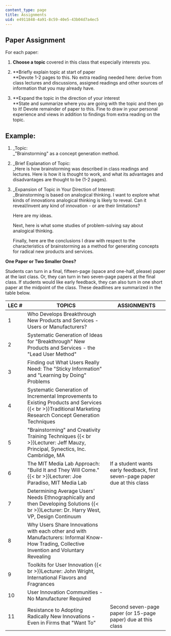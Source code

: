 ```yaml
---
content_type: page
title: Assignments
uid: e4911848-4a91-8c59-40e5-43b04d7a4ec5
---
```


Paper Assignment
----------------

For each paper:

1.  **Choose a topic** covered in this class that especially interests you.  
    
2.  **Briefly explain topic at start of paper  
    **Devote 1-2 pages to this. No extra reading needed here: derive from class lectures and discussions, assigned readings and other sources of information that you may already have.  
    
3.  **Expand the topic in the direction of your interest  
    **State and summarize where you are going with the topic and then go to it! Devote remainder of paper to this. Fine to draw in your personal experience and views in addition to findings from extra reading on the topic.

Example:
--------

1.  _Topic:  
    _"Brainstorming" as a concept generation method.  
    
2.  _Brief Explanation of Topic:  
    _Here is how brainstorming was described in class readings and lectures. Here is how it is thought to work, and what its advantages and disadvantages are thought to be (1-2 pages).  
    
3.  _Expansion of Topic in Your Direction of Interest:  
    _Brainstorming is based on analogical thinking. I want to explore what kinds of innovations analogical thinking is likely to reveal. Can it reveal/invent any kind of innovation - or are their limitations?  
      
    Here are my ideas.  
      
    Next, here is what some studies of problem-solving say about analogical thinking.  
      
    Finally, here are the conclusions I draw with respect to the characteristics of brainstorming as a method for generating concepts for radical new products and services.

**One Paper or Two Smaller Ones?**

Students can turn in a final, fifteen-page (space and one-half, please) paper at the last class. Or, they can turn in two seven-page papers at the final class. If students would like early feedback, they can also turn in one short paper at the midpoint of the class. These deadlines are summarized in the table below.

| LEC # | TOPICS | ASSIGNMENTS |
| --- | --- | --- |
| 1 | Who Develops Breakthrough New Products and Services - Users or Manufacturers? | &nbsp; |
| 2 | Systematic Generation of Ideas for "Breakthrough" New Products and Services - the "Lead User Method" | &nbsp; |
| 3 | Finding out What Users Really Need: The "Sticky Information" and "Learning by Doing" Problems | &nbsp; |
| 4 | Systematic Generation of Incremental Improvements to Existing Products and Services  {{< br >}}Traditional Marketing Research Concept Generation Techniques | &nbsp; |
| 5 | "Brainstorming" and Creativity Training Techniques  {{< br >}}Lecturer: Jeff Mauzy, Principal, Synectics, Inc. Cambridge, MA | &nbsp; |
| 6 | The MIT Media Lab Approach: "Build It and They Will Come."  {{< br >}}Lecturer: Joe Paradiso, MIT Media Lab | If a student wants early feedback, first seven-page paper due at this class |
| 7 | Determining Average Users' Needs Ethnographically and then Developing Solutions  {{< br >}}Lecturer: Dr. Harry West, VP, Design Continuum | &nbsp; |
| 8 | Why Users Share Innovations with each other and with Manufacturers: Informal Know-How Trading, Collective Invention and Voluntary Revealing | &nbsp; |
| 9 | Toolkits for User Innovation  {{< br >}}Lecturer: John Wright, International Flavors and Fragrances | &nbsp; |
| 10 | User Innovation Communities - No Manufacturer Required | &nbsp; |
| 11 | Resistance to Adopting Radically New Innovations - Even in Firms that "Want To" | Second seven-page paper (or 15-page paper) due at this class